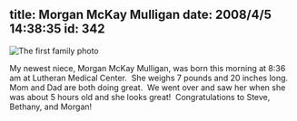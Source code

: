 title: Morgan McKay Mulligan
date: 2008/4/5 14:38:35
id: 342
---
![The first family photo](/journal_images/mini-DSC02552-journal.jpg)

My newest niece, Morgan McKay Mulligan, was born this morning at 8:36 am at Lutheran Medical Center.  She weighs 7 pounds and 20 inches long.  Mom and Dad are both doing great.  We went over and saw her when she was about 5 hours old and she looks great!  Congratulations to Steve, Bethany, and Morgan!